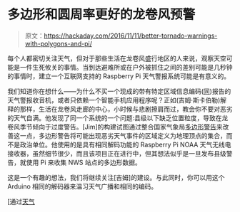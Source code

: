 # 多边形和圆周率更好的龙卷风预警

> 原文：<https://hackaday.com/2016/11/11/better-tornado-warnings-with-polygons-and-pi/>

每个人都密切关注天气，但对于那些生活在龙卷风盛行地区的人来说，观察天空可能是一件生死攸关的事情。当到达避难所或在户外被抓住之间的差别可能是几秒钟的事情时，建立一个互联网支持的 Raspberry Pi 天气警报系统可能是有意义的。

我们知道你在想什么——为什么不买一个现成的带有特定区域信息编码([同](https://en.wikipedia.org/wiki/Specific_Area_Message_Encoding))报告的天气警报收音机，或者只依赖一个智能手机应用程序呢？正如(吉姆·斯卡伯勒)解释的那样，生活在龙卷风走廊的中心，小时候与悲剧擦肩而过，教会你不要对恶劣的天气自满。他发现了同一个系统的一个问题:县级以下缺乏位置粒度，导致在龙卷风季节倾向于过度警告。[Jim]的构建试图通过整合国家气象局[多边形警告](http://www.nws.noaa.gov/regsci/gis/)来改善这一点，多边形警告将可能出现恶劣天气事件的区域定义为地理顶点的集合，而不是政治单位。他使用的是具有相同解码功能的 Raspberry Pi NOAA 天气无线电接收器，虽然细节很少，而且该项目正在进行中，但其想法似乎是一旦发布县级警告，就使用 Pi 来收集 NWS 站点的多边形数据。

这是一个有趣的想法，我们将继续关注[吉姆]的建设。与此同时，你可以用这个 Arduino 相同的解码器来温习天气广播和相同的编码。

[通过[天气](http://reddit.com/r/weather/comments/5aeop0/build_your_own_raspberry_pi_tornado_warning_system/)